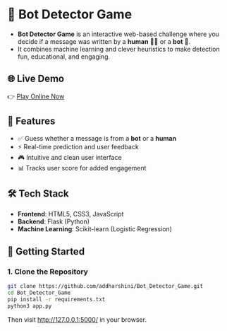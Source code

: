 # 🤖 Bot Detector Game

- **Bot Detector Game** is an interactive web-based challenge where you decide if a message was written by a **human** 🧑‍💻 or a **bot** 🤖. 
- It combines machine learning and clever heuristics to make detection fun, educational, and engaging.


## 🌐 Live Demo

👉 [Play Online Now](https://addharshini.github.io/Bot_Detector_Game)


## 📌 Features

- ✅ Guess whether a message is from a **bot** or a **human**
- ⚡ Real-time prediction and user feedback
- 🎮 Intuitive and clean user interface
- 📊 Tracks user score for added engagement


## 🛠 Tech Stack

- **Frontend**: HTML5, CSS3, JavaScript
- **Backend**: Flask (Python)
- **Machine Learning**: Scikit-learn (Logistic Regression)

## 🚀 Getting Started

### 1. Clone the Repository

```bash
git clone https://github.com/addharshini/Bot_Detector_Game.git
cd Bot_Detector_Game
pip install -r requirements.txt
python3 app.py
```
Then visit http://127.0.0.1:5000/ in your browser.

